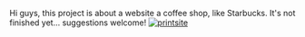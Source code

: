 Hi guys, this project is about a website a coffee shop, like Starbucks. It's not finished yet... suggestions welcome!
<a href="https://ibb.co/2Nmdxhs"><img src="https://i.ibb.co/FVNz230/printsite.png" alt="printsite" border="0"></a><br />
